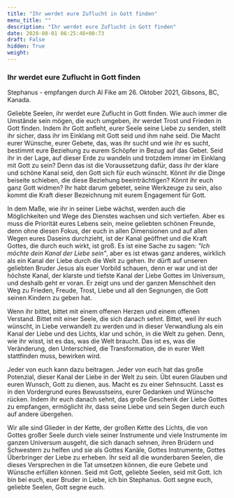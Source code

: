 ```yaml
---
title: "Ihr werdet eure Zuflucht in Gott finden"
menu_title: ""
description: "Ihr werdet eure Zuflucht in Gott finden"
date: 2020-08-01 06:25:48+00:73
draft: False
hidden: True
weight:
---
```

### Ihr werdet eure Zuflucht in Gott finden

Stephanus - empfangen durch Al Fike am 26. Oktober 2021, Gibsons, BC, Kanada.

Geliebte Seelen, ihr werdet eure Zuflucht in Gott finden. Wie auch immer die Umstände sein mögen, die euch umgeben, ihr werdet Trost und Frieden in Gott finden. Indem ihr Gott anfleht, eurer Seele seine Liebe zu senden, stellt ihr sicher, dass ihr im Einklang mit Gott seid und ihm nahe seid. Die Macht eurer Wünsche, eurer Gebete, das, was ihr sucht und wie ihr es sucht, bestimmt eure Beziehung zu eurem Schöpfer in Bezug auf das Gebet. Seid ihr in der Lage, auf dieser Erde zu wandeln und trotzdem immer im Einklang mit Gott zu sein? Denn das ist die Voraussetzung dafür, dass ihr der klare und schöne Kanal seid, den Gott sich für euch wünscht. Könnt ihr die Dinge beiseite schieben, die diese Beziehung beeinträchtigen? Könnt ihr euch ganz Gott widmen? Ihr habt darum gebetet, seine Werkzeuge zu sein, also kommt die Kraft dieser Bezeichnung mit eurem Engagement für Gott.

In dem Maße, wie ihr in seiner Liebe wächst, werden auch die Möglichkeiten und Wege des Dienstes wachsen und sich vertiefen. Aber es muss die Priorität eures Lebens sein, meine geliebten schönen Freunde, denn ohne diesen Fokus, der euch in allen Dimensionen und auf allen Wegen eures Daseins durchzieht, ist der Kanal geöffnet und die Kraft Gottes, die durch euch wirkt, ist groß. Es ist eine Sache zu sagen: *"Ich möchte dein Kanal der Liebe sein"*, aber es ist etwas ganz anderes, wirklich als ein Kanal der Liebe durch die Welt zu gehen. Ihr dürft auf unseren geliebten Bruder Jesus als euer Vorbild schauen, denn er war und ist der höchste Kanal, der klarste und tiefste Kanal der Liebe Gottes im Universum, und deshalb geht er voran. Er zeigt uns und der ganzen Menschheit den Weg zu Frieden, Freude, Trost, Liebe und all den Segnungen, die Gott seinen Kindern zu geben hat.

Wenn ihr bittet, bittet mit einem offenen Herzen und einem offenen Verstand. Bittet mit einer Seele, die sich danach sehnt. Bittet, weil ihr euch wünscht, in Liebe verwandelt zu werden und in dieser Verwandlung als ein Kanal der Liebe und des Lichts, klar und schön, in die Welt zu gehen. Denn, wie ihr wisst, ist es das, was die Welt braucht. Das ist es, was die Veränderung, den Unterschied, die Transformation, die in eurer Welt stattfinden muss, bewirken wird.

Jeder von euch kann dazu beitragen. Jeder von euch hat das große Potenzial, dieser Kanal der Liebe in der Welt zu sein. Übt euren Glauben und euren Wunsch, Gott zu dienen, aus. Macht es zu einer Sehnsucht. Lasst es in den Vordergrund eures Bewusstseins, eurer Gedanken und Wünsche rücken. Indem ihr euch danach sehnt, das große Geschenk der Liebe Gottes zu empfangen, ermöglicht ihr, dass seine Liebe und sein Segen durch euch auf andere übergehen.

Wir alle sind Glieder in der Kette, der großen Kette des Lichts, die von Gottes großer Seele durch viele seiner Instrumente und viele Instrumente im ganzen Universum ausgeht, die sich danach sehnen, ihren Brüdern und Schwestern zu helfen und sie als Gottes Kanäle, Gottes Instrumente, Gottes Überbringer der Liebe zu erheben. Ihr seid all die wunderbaren Seelen, die dieses Versprechen in die Tat umsetzen können, die eure Gebete und Wünsche erfüllen können. Seid mit Gott, geliebte Seelen, seid mit Gott. Ich bin bei euch, euer Bruder in Liebe, ich bin Stephanus. Gott segne euch, geliebte Seelen, Gott segne euch.
